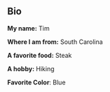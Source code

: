 ## Bio

**My name:** Tim

**Where I am from:** South Carolina

**A favorite food:** Steak

**A hobby:** Hiking

**Favorite Color**: Blue
